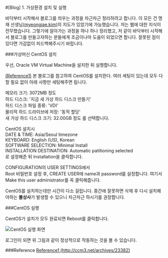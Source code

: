 #[Blog] 1. 가상환경 설치 및 실행

바닥부터 시작해서 블로그를 띄우는 과정을 차근차근 정리하려고 합니다.
이 모든 건  명재 선생님[(myeongjae.kim)](https://myeongjae.kim/)의 지도가 있었기에 가능했습니다. 저는 웹에 대한 지식이 전무했습니다. 그렇기에 알아가는 과정을 하나 하나 정리했고, 저 같이 바닥부터 시작해서 블로그를 만들고자하는 분들에게 조금이나마 도움이 되었으면 합니다. 잘못된 점이 있다면 가감없이 피드백해주시기 바랍니다.
<br>

###가상머신 CentOS 설치

우선, Oracle VM Virtual Machine을 설치한 뒤 실행합니다.

[(Reference1)](http://ccm3.net/archives/23382) 본 블로그를 참고하여 CentOS를 설치한다. 여러 세팅이 있는데 모두 다 할 필요 없이 아래 사항만 세팅해주면 됩니다.

메모리 크기: 3072MB 정도  
하드 디스크: '지금 새 가상 하드 디스크 만들기'  
하드 디스크 파일 종류: 'VDI'  
물리적 하드 드라이브에 저장: '동적 할당'  
새 가상 하드 디스크 크기: 32.00GB 정도 
를 선택합니다. 

CentOS 설치시  
DATE & TIME: Asia/Seoul timezone  
KEYBOARD: English (US), Korean  
SOFTWARE SELECTION: Minimal Install  
INSTALLATION DESTINATION: Automatic patitioning selected  
로 설정해준 뒤 Installation을 클릭합니다.

CONFIGURATION의 USER SETTINGS에서  
Root 비밀번호 설정 후, CREATE USER에 name과 password를 설정합니다. 여기서 Make this user administrator를 꼭 클릭해줍니다.

CentOS를 설치하는데만 시간이 다소 걸립니다. 중간에 잘못하면 삭제 후 다시 설치해야하는 **불상사**가 발생할 수 있으니 차근차근 하시기를 권장합니다.
<br>

###CentOS 실행

CentOS가 설치가 모두 완료되면 Reboot를 클릭합니다.   

![CentOS 실행 화면](https://cdn.bkshin.com/devRecord/1_1.PNG)

로그인이 되면 위 그림과 같이 정상적으로 작동하는 것을 볼 수 있습니다.
<br>

###Reference
[Reference1 (http://ccm3.net/archives/23382)](http://ccm3.net/archives/23382)
